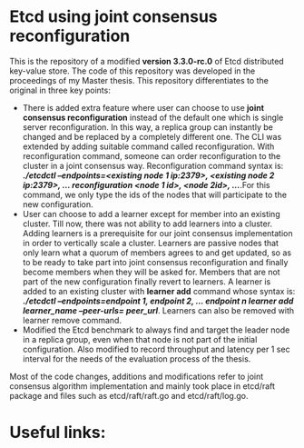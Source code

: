 # Etcd using joint consensus reconfiguration

This is the repository of a modified **version 3.3.0-rc.0** of Etcd distributed key-value store. The code of this repository was developed in the proceedings of my Master thesis. This repository differentiates to the original in three key points:

* There is added extra feature where user can choose to use **joint consensus reconfiguration** instead of the default one which is single server reconfiguration. In this way, a replica group can instantly be changed and be replaced by a completely different one. The CLI was extended by adding suitable command called reconfiguration. With reconfiguration command, someone can order reconfiguration to the cluster in a joint consensus way. Reconfiguration command syntax is: ***./etcdctl –endpoints=<existing node 1 ip:2379>, <existing node 2 ip:2379>, ...<existing node n ip:2379> reconfiguration <node 1 id>, <node 2id>, ...<node n id>***.For this command, we only type the ids of the nodes that will participate to the new configuration.
* User can choose to add a learner except for member into an existing cluster. Till now, there was not ability to add learners into a cluster.  Adding learners is a prerequisite for our joint consensus implementation in order to vertically scale a cluster. Learners are passive nodes that only learn what a quorum of members agrees to and get updated, so as to be ready to take part into joint consensus reconfiguration and finally become members when they will be asked for. Members that are not part of the new configuration finally revert to learners. A learner is added to an existing cluster with **learner add** command whose syntax is: ***./etcdctl –endpoints=endpoint 1, endpoint 2, ... endpoint n learner add learner_name –peer-urls= peer_url***. Learners can also be removed with learner remove command.
* Modified the Etcd benchmark to always find and target the leader node in a replica group, even when that node is not part of the initial configuration. Also modified to record throughput and latency per 1 sec interval for the needs of the evaluation process of the thesis.

Most of the code changes, additions and modifications refer to joint consensus algorithm implementation and mainly took place in etcd/raft package and files such as etcd/raft/raft.go and etcd/raft/log.go.

# Useful links:

[Raft]: https://raft.github.io/
[Raft paper]: https://www.usenix.org/system/files/conference/atc14/atc14-paper-ongaro.pdf
[Raft thesis]: https://web.stanford.edu/~ouster/cgi-bin/papers/OngaroPhD.pdf
[Etcd original repository]: https://github.com/etcd-io/etcd
[MSc thesis of Dimitrios Valekardas]: http://olympias.lib.uoi.gr/jspui/handle/123456789/29259
